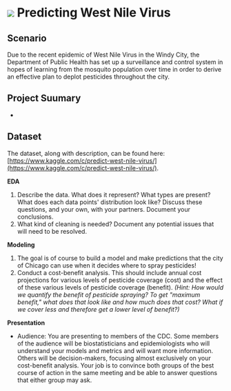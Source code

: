 # ![](https://ga-dash.s3.amazonaws.com/production/assets/logo-9f88ae6c9c3871690e33280fcf557f33.png) Predicting West Nile Virus

## Scenario


Due to the recent epidemic of West Nile Virus in the Windy City, the Department of Public Health has set up a surveillance and control system in hopes of learning from the mosquito population over time in order to derive an effective plan to deplot pesticides throughout the city. 

## Project Suumary 
-

## Dataset

The dataset, along with description, can be found here: [https://www.kaggle.com/c/predict-west-nile-virus/](https://www.kaggle.com/c/predict-west-nile-virus/).





**EDA**

1. Describe the data. What does it represent? What types are present? What does each data points' distribution look like? Discuss these questions, and your own, with your partners. Document your conclusions.
2. What kind of cleaning is needed? Document any potential issues that will need to be resolved.


**Modeling**

1. The goal is of course to build a model and make predictions that the city of Chicago can use when it decides where to spray pesticides! 
2. Conduct a cost-benefit analysis. This should include annual cost projections for various levels of pesticide coverage (cost) and the effect of these various levels of pesticide coverage (benefit). *(Hint: How would we quantify the benefit of pesticide spraying? To get "maximum benefit," what does that look like and how much does that cost? What if we cover less and therefore get a lower level of benefit?)*

**Presentation**
* Audience: You are presenting to members of the CDC. Some members of the audience will be biostatisticians and epidemiologists who will understand your models and metrics and will want more information. Others will be decision-makers, focusing almost exclusively on your cost-benefit analysis. Your job is to convince both groups of the best course of action in the same meeting and be able to answer questions that either group may ask.

